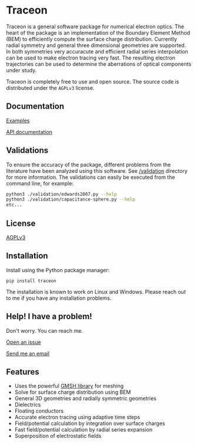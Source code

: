 # Traceon

Traceon is a general software package for numerical electron optics. The heart of the package is an implementation of the Boundary Element Method (BEM) to efficiently compute the surface charge distribution. Currently radial symmetry and general three dimensional geometries are supported. In both symmetries very accuracute and efficient radial series interpolation can be used to make electron tracing very fast. The resulting electron trajectories can be used to determine the aberrations of optical components under study.

Traceon is completely free to use and open source. The source code is distributed under the `AGPLv3` license.

## Documentation

[Examples](https://github.com/leon-vv/Traceon/tree/main/examples)

[API documentation](https://leon.science/traceon/index.html)

## Validations

To ensure the accuracy of the package, different problems from the literature have been analyzed using this software. See [/validation](https://github.com/leon-vv/Traceon/tree/main/validation) directory for more information. The validations can easily be executed from the command line, for example:
```bash
python3 ./validation/edwards2007.py --help
python3 ./validation/capacitance-sphere.py --help
etc...
```

## License

[AGPLv3](https://www.gnu.org/licenses/agpl-3.0.en.html)

## Installation

Install using the Python package manager:
```
pip install traceon
```

The installation is known to work on Linux and Windows. Please reach out to me if you have any installation problems.

## Help! I have a problem!

Don't worry. You can reach me.

[Open an issue](https://github.com/leon-vv/Traceon/issues)

[Send me an email](mailto:leonvanvelzen@protonmail.com)

## Features

- Uses the powerful [GMSH library](https://gmsh.info/) for meshing
- Solve for surface charge distribution using BEM
- General 3D geometries and radially symmetric geometries
- Dielectrics
- Floating conductors
- Accurate electron tracing using adaptive time steps
- Field/potential calculation by integration over surface charges
- Fast field/potential calculation by radial series expansion
- Superposition of electrostatic fields


